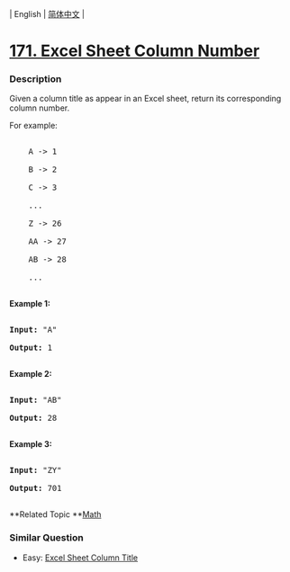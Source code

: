 | English | [简体中文](README.md) |

# [171. Excel Sheet Column Number](https://leetcode-cn.com/problems/excel-sheet-column-number)
 ### Description
<p>Given a column title as appear in an Excel sheet, return its corresponding column number.</p>

<p>For example:</p>

<pre>
    A -&gt; 1
    B -&gt; 2
    C -&gt; 3
    ...
    Z -&gt; 26
    AA -&gt; 27
    AB -&gt; 28 
    ...
</pre>

<p><strong>Example 1:</strong></p>

<pre>
<strong>Input:</strong> &quot;A&quot;
<strong>Output:</strong> 1
</pre>

<p><strong>Example 2:</strong></p>

<pre>
<strong>Input: </strong>&quot;AB&quot;
<strong>Output:</strong> 28
</pre>

<p><strong>Example 3:</strong></p>

<pre>
<strong>Input: </strong>&quot;ZY&quot;
<strong>Output:</strong> 701
</pre>
**Related Topic	**[Math](https://leetcode-cn.com/tag/math) 

### Similar Question
 - Easy:	[Excel Sheet Column Title](https://leetcode-cn.com/problems/excel-sheet-column-title) 
